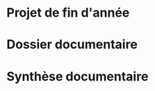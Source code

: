 <html>
<body>
<h1>Projet de fin d'année</h1>
<h1>Dossier documentaire </h1>
<h1>Synthèse documentaire</h1>
</body>
</html>


